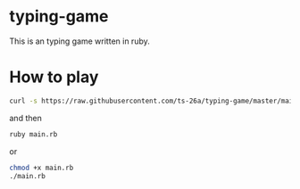 # typing-game

This is an typing game written in ruby.


# How to play

```bash
curl -s https://raw.githubusercontent.com/ts-26a/typing-game/master/main.rb > main.rb
```

and then

```bash
ruby main.rb
```

or

```bash
chmod +x main.rb
./main.rb
```
